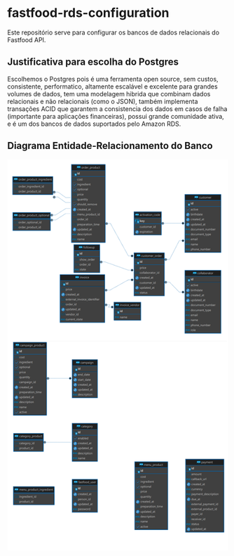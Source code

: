 # fastfood-rds-configuration

Este repositório serve para configurar os bancos de dados relacionais do Fastfood API.

## Justificativa para escolha do Postgres

Escolhemos o Postgres pois é uma ferramenta open source,  sem custos, consistente, performatico, altamente escalável e excelente para grandes volumes de dados, tem uma modelagem hibrida que combinam dados relacionais e não relacionais (como o JSON), também implementa transações ACID que garantem a consistencia dos dados em casos de falha (importante para aplicações financeiras), possui grande comunidade ativa, e é um dos bancos de dados suportados pelo Amazon RDS.

## Diagrama Entidade-Relacionamento do Banco

![Imagem diagrama ER Fastfood-API DB](diagrama-er.png)
